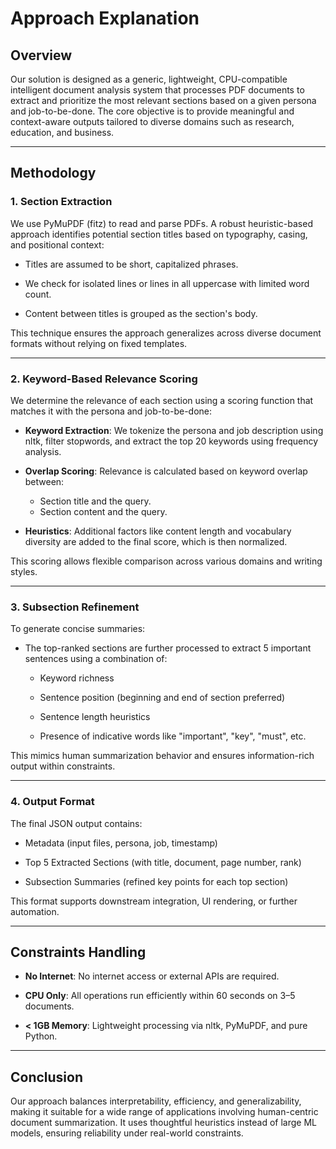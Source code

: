 # Approach Explanation

## Overview

Our solution is designed as a generic, lightweight, CPU-compatible intelligent document analysis system that processes PDF documents to extract and prioritize the most relevant sections based on a given persona and job-to-be-done. The core objective is to provide meaningful and context-aware outputs tailored to diverse domains such as research, education, and business.

---

## Methodology

### 1. Section Extraction

We use PyMuPDF (fitz) to read and parse PDFs. A robust heuristic-based approach identifies potential section titles based on typography, casing, and positional context:

- Titles are assumed to be short, capitalized phrases.

- We check for isolated lines or lines in all uppercase with limited word count.

- Content between titles is grouped as the section's body.

This technique ensures the approach generalizes across diverse document formats without relying on fixed templates.

---

### 2. Keyword-Based Relevance Scoring

We determine the relevance of each section using a scoring function that matches it with the persona and job-to-be-done:

- **Keyword Extraction**: We tokenize the persona and job description using nltk, filter stopwords, and extract the top 20 keywords using frequency analysis.

- **Overlap Scoring**: Relevance is calculated based on keyword overlap between:
    - Section title and the query.
    - Section content and the query.

- **Heuristics**: Additional factors like content length and vocabulary diversity are added to the final score, which is then normalized.

This scoring allows flexible comparison across various domains and writing styles.

---

### 3. Subsection Refinement

To generate concise summaries:

- The top-ranked sections are further processed to extract 5 important sentences using a combination of:

    - Keyword richness

    - Sentence position (beginning and end of section preferred)

    - Sentence length heuristics

    - Presence of indicative words like "important", "key", "must", etc.

This mimics human summarization behavior and ensures information-rich output within constraints.

---

### 4. Output Format

The final JSON output contains:

- Metadata (input files, persona, job, timestamp)

- Top 5 Extracted Sections (with title, document, page number, rank)

- Subsection Summaries (refined key points for each top section)

This format supports downstream integration, UI rendering, or further automation.

---

## Constraints Handling

- **No Internet**: No internet access or external APIs are required.

- **CPU Only**: All operations run efficiently within 60 seconds on 3–5 documents.

- **< 1GB Memory**: Lightweight processing via nltk, PyMuPDF, and pure Python.

---

## Conclusion

Our approach balances interpretability, efficiency, and generalizability, making it suitable for a wide range of applications involving human-centric document summarization. It uses thoughtful heuristics instead of large ML models, ensuring reliability under real-world constraints.